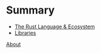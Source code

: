# Summary

- [The Rust Language & Ecosystem](./rust.md)
- [Libraries](./libraries.md)

[About](./about.md)